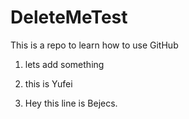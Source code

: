 # DeleteMeTest
This is a repo to learn how to use GitHub

1. lets add something
2. this is Yufei

4. Hey this line is Bejecs.

